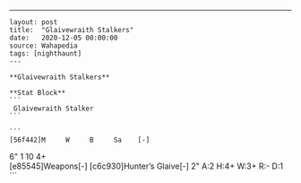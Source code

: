 ---
    layout: post
    title:  "Glaivewraith Stalkers"
    date:   2020-12-05 00:00:00
    source: Wahapedia
    tags: [nighthaunt]
    ---
    
    **Glaivewraith Stalkers**
    
    **Stat Block**
    ```
     Glaivewraith Stalker
    ```
    
    ```
    [56f442]M     W     B     Sa    [-]
6"    1     10    4+    
[e85545]Weapons[-]
[c6c930]Hunter’s Glaive[-]
2"     A:2    H:4+   W:3+   R:-    D:1   
    ```
    
    
    